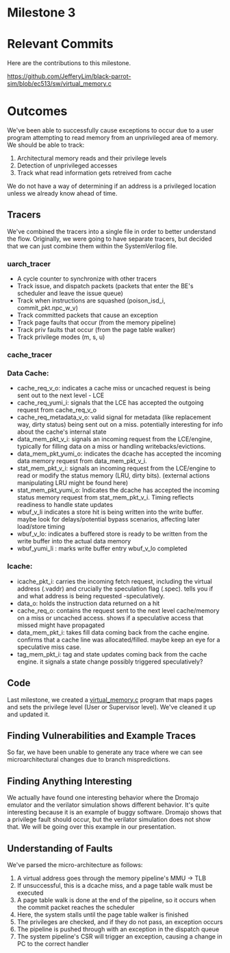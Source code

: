 # Milestone 3

# Relevant Commits

Here are the contributions to this milestone.

https://github.com/JefferyLim/black-parrot-sim/blob/ec513/sw/virtual_memory.c


# Outcomes

We've been able to successfully cause exceptions to occur due to a user program attempting to read memory from an unprivileged area of memory. We should be able to track:

1. Architectural memory reads and their privilege levels
2. Detection of unprivileged accesses
3. Track what read information gets retreived from cache

We do not have a way of determining if an address is a privileged location unless we already know ahead of time.

## Tracers

We've combined the tracers into a single file in order to better understand the flow. Originally, we were going to have separate tracers, but decided that we can just combine them within the SystemVerilog file. 

### uarch_tracer
- A cycle counter to synchronize with other tracers
- Track issue, and dispatch packets (packets that enter the BE's scheduler and leave the issue queue)
- Track when instructions are squashed (poison_isd_i, commit_pkt.npc_w_v)
- Track committed packets that cause an exception 
- Track page faults that occur (from the memory pipeline)
- Track priv faults that occur (from the page table walker)
- Track privilege modes (m, s, u)

### cache_tracer
### Data Cache:
- cache_req_v_o: indicates a cache miss or uncached request is being sent out to the next level - LCE
- cache_req_yumi_i: signals that the LCE has accepted the outgoing request from cache_req_v_o
- cache_req_metadata_v_o: valid signal for metadata (like replacement way, dirty status) being sent out on a miss.  potentially interesting for info about the cache's internal state 
- data_mem_pkt_v_i: signals an incoming request from the LCE/engine, typically for filling data on a miss or handling writebacks/evictions.
- data_mem_pkt_yumi_o: indicates the dcache has accepted the incoming data memory request from data_mem_pkt_v_i.
- stat_mem_pkt_v_i: signals an incoming request from the LCE/engine to read or modify the status memory (LRU, dirty bits). (external actions manipulating LRU might be found here)
- stat_mem_pkt_yumi_o: Indicates the dcache has accepted the incoming status memory request from stat_mem_pkt_v_i. Timing reflects readiness to handle state updates
- wbuf_v_li indicates a store hit is being written into the write buffer. maybe look for delays/potential bypass scenarios, affecting later load/store timing
- wbuf_v_lo: indicates a buffered store is ready to be written from the write buffer into the actual data memory
- wbuf_yumi_li : marks write buffer entry wbuf_v_lo completed

### Icache:
- icache_pkt_i: carries the incoming fetch request, including the virtual address (.vaddr) and crucially the speculation flag (.spec). tells you if and what address is being requested -speculatively.
- data_o: holds the instruction data returned on a hit
- cache_req_o: contains the request sent to the next level cache/memory on a miss or uncached access. shows if a speculative access that missed might have propagated
- data_mem_pkt_i: takes fill data coming back from the cache engine. confirms that a cache line was allocated/filled. maybe keep an eye for a speculative miss case.
- tag_mem_pkt_i:  tag and state updates coming back from the cache engine. it signals a state change possibly triggered speculatively?

## Code

Last milestone, we created a [virtual_memory.c](https://github.com/JefferyLim/black-parrot-sim/blob/ec513/sw/virtual_memory.c) program that maps pages and sets the privilege level (User or Supervisor level). We've cleaned it up and updated it.

## Finding Vulnerabilities and Example Traces

So far, we have been unable to generate any trace where we can see microarchitectural changes due to branch mispredictions. 

## Finding Anything Interesting

We actually have found one interesting behavior where the Dromajo emulator and the verilator simulation shows different behavior. It's quite interesting because it is an example of buggy software. Dromajo shows that a privilege fault should occur, but the verilator simulation does not show that. We will be going over this example in our presentation.

## Understanding of Faults

We've parsed the micro-architecture as follows:

1. A virtual address goes through the memory pipeline's MMU -> TLB
2. If unsuccessful, this is a dcache miss, and a page table walk must be executed
3. A page table walk is done at the end of the pipeline, so it occurs when the commit packet reaches the scheduler
4. Here, the system stalls until the page table walker is finished
5. The privileges are checked, and if they do not pass, an exception occurs
6. The pipeline is pushed through with an exception in the dispatch queue
7. The system pipeline's CSR will trigger an exception, causing a change in PC to the correct handler

